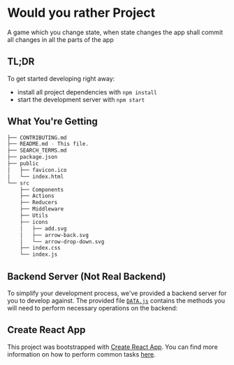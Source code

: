 # Would you rather Project

A game which you change state, when state changes the app shall commit all changes in all the parts of the app


## TL;DR

To get started developing right away:

* install all project dependencies with `npm install`
* start the development server with `npm start`

## What You're Getting
```bash
├── CONTRIBUTING.md
├── README.md - This file.
├── SEARCH_TERMS.md 
├── package.json 
├── public
│   ├── favicon.ico 
│   └── index.html 
└── src
    ├── Components 
    ├── Actions 
	├── Reducers
	├── Middleware
	├── Utils
    ├── icons 
    │   ├── add.svg
    │   ├── arrow-back.svg
    │   └── arrow-drop-down.svg
    ├── index.css 
    └── index.js 
```


## Backend Server (Not Real Backend)

To simplify your development process, we've provided a backend server for you to develop against. The provided file [`DATA.js`](src/Utils/DATA.js) contains the methods you will need to perform necessary operations on the backend:


## Create React App

This project was bootstrapped with [Create React App](https://github.com/facebookincubator/create-react-app). You can find more information on how to perform common tasks [here](https://github.com/facebookincubator/create-react-app/blob/master/packages/react-scripts/template/README.md).


